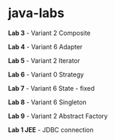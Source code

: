 # java-labs

**Lab 3** - Variant 2 Composite

**Lab 4** - Variant 6 Adapter

**Lab 5** - Variant 2 Iterator

**Lab 6** - Variant 0 Strategy

**Lab 7** - Variant 6 State - fixed

**Lab 8** - Variant 6 Singleton

**Lab 9** - Variant 2 Abstract Factory

**Lab 1 JEE** - JDBC connection





